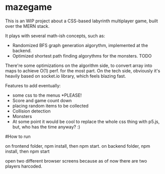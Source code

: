 # mazegame

This is an WIP project about a CSS-based labyrinth multiplayer game, built over the MERN stack.

It plays with several math-ish concepts, such as:

- Randomized BFS graph generation algorythm, implemented at the backend.
- Optimized shortest path finding algorythms for the monsters. TODO

There're some optimizations on the algorithm side, to convert array into maps to achieve O(1) perf. for the most part. 
On the tech side, obviously it's heavily based on socket.io library, which feels blazing fast.

Features to add eventually:

- some css to the menus *PLEASE!
- Score and game count down
- placing random items to be collected
- Collision detection
- Monsters
- At some point it would be cool to replace the whole css thing with p5.js, but, who has the time anyway? :)


#How to run

on frontend folder, npm install, then npm start.
on backend folder, npm install, then npm start

open two different browser screens because as of now there are two players harcoded.

